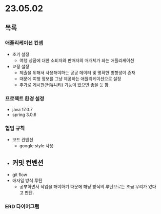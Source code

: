 # 23.05.02

## 목록
### 애플리케이션 컨셉
- 초기 설정
  - 여행 상품에 대한 소비자와 판매자의 매개체가 되는 애플리케이션
- 교정 설정
  - 제출을 위해서 사용해야하는 공공 데이터 및 명확한 방향성이 존재
  - 때문에 여행 정보를 그냥 제공하는 애플리케이션으로 설정
  - 추가로 게시판(커뮤니티) 기능이 있으면 좋을 듯 함.
### 프로젝트 환경 설정
- java 17.0.7
- spring 3.0.6
### 협업 규칙
- 코드 컨벤션
  - google style 사용
- 커밋 컨벤션
  - 
- git flow
- 애자일 방식 루틴
  - 공부하면서 작업을 해야하기 때문에 해당 방식의 루틴으로는 조금 무리가 있다고 판단.
### ERD 다이어그램